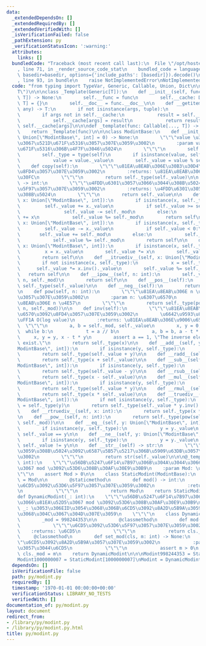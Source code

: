 ```yaml
---
data:
  _extendedDependsOn: []
  _extendedRequiredBy: []
  _extendedVerifiedWith: []
  _isVerificationFailed: false
  _pathExtension: py
  _verificationStatusIcon: ':warning:'
  attributes:
    links: []
  bundledCode: "Traceback (most recent call last):\n  File \"/opt/hostedtoolcache/Python/3.8.18/x64/lib/python3.8/site-packages/onlinejudge_verify/documentation/build.py\"\
    , line 71, in _render_source_code_stat\n    bundled_code = language.bundle(stat.path,\
    \ basedir=basedir, options={'include_paths': [basedir]}).decode()\n  File \"/opt/hostedtoolcache/Python/3.8.18/x64/lib/python3.8/site-packages/onlinejudge_verify/languages/python.py\"\
    , line 93, in bundle\n    raise NotImplementedError\nNotImplementedError\n"
  code: "from typing import TypeVar, Generic, Callable, Union, Dict\n\n\nT = TypeVar(\"\
    T\")\n\n\nclass _Template(Generic[T]):\n    def __init__(self, func: Callable[...,\
    \ T]) -> None:\n        self.__func = func\n        self.__cache: Dict[tuple,\
    \ T] = {}\n        self.__doc__ = func.__doc__\n\n    def __getitem__(self, args:\
    \ any) -> T:\n        if not isinstance(args, tuple):\n            args = args,\n\
    \        if args not in self.__cache:\n            result = self.__func(*args)\n\
    \            self.__cache[args] = result\n            return result\n        return\
    \ self.__cache[args]\n\n\ndef _template(func: Callable[..., T]) -> _Template[T]:\n\
    \    return _Template(func)\n\n\nclass ModintBase:\n    def __init__(self, value:\
    \ Union[\"ModintBase\", int] = 0) -> None:\n        \"\"\"value \u306E\u5270\u4F59\
    \u3067\u521D\u671F\u5316\u3057\u307E\u3059\u3002\n        :param value: \u521D\
    \u671F\u5316\u306B\u4F7F\u3046\u5024\n        \"\"\"\n        self._mod: int\n\
    \        self._type = type(self)\n        if isinstance(value, self._type):\n\
    \            value = value._value\n        self._value = value % self._mod\n\n\
    \    def copy(self):\n        \"\"\"\u81EA\u8EAB\u306E\u30B3\u30D4\u30FC\u3092\
    \u8FD4\u3057\u307E\u3059\u3002\n        :returns: \u81EA\u8EAB\u306E\u30B3\u30D4\
    \u30FC\n        \"\"\"\n        return self._type(self._value)\n\n    def value(self)\
    \ -> int:\n        \"\"\"\u4FDD\u6301\u3057\u3066\u3044\u308B\u5024\u3092\u53D6\
    \u5F97\u3057\u307E\u3059\u3002\n        :returns: \u4FDD\u6301\u3057\u3066\u3044\
    \u308B\u5024\n        \"\"\"\n        return self._value\n\n    def __iadd__(self,\
    \ x: Union[\"ModintBase\", int]):\n        if isinstance(x, self._type):\n   \
    \         self._value += x._value\n            if self._value >= self._mod:\n\
    \                self._value -= self._mod\n        else:\n            self._value\
    \ += x\n            self._value %= self._mod\n        return self\n\n    def __isub__(self,\
    \ x: Union[\"ModintBase\", int]):\n        if isinstance(x, self._type):\n   \
    \         self._value -= x._value\n            if self._value < 0:\n         \
    \       self._value += self._mod\n        else:\n            self._value -= x\n\
    \            self._value %= self._mod\n        return self\n\n    def __imul__(self,\
    \ x: Union[\"ModintBase\", int]):\n        if isinstance(x, self._type):\n   \
    \         x = x._value\n        self._value *= x\n        self._value %= self._mod\n\
    \        return self\n\n    def __itruediv__(self, x: Union[\"ModintBase\", int]):\n\
    \        if not isinstance(x, self._type):\n            x = self._type(x)\n  \
    \      self._value *= x.inv()._value\n        self._value %= self._mod\n     \
    \   return self\n\n    def __ipow__(self, n: int):\n        self._value = pow(self._value,\
    \ n, self._mod)\n        return self\n\n    def __pos__(self):\n        return\
    \ self._type(self._value)\n\n    def __neg__(self):\n        return self._type(-self._value)\n\
    \n    def pow(self, n: int):\n        \"\"\"\u81EA\u8EAB\u306E n \u4E57\u3092\u8FD4\
    \u3057\u307E\u3059\u3002\n        :param n: \u6307\u6570\n        :returns: \u81EA\
    \u8EAB\u306E n \u4E57\n        \"\"\"\n        return self._type(pow(self._value,\
    \ n, self._mod))\n\n    def inv(self):\n        \"\"\"\u81EA\u8EAB\u306E\u9006\
    \u6570\u3092\u8FD4\u3057\u307E\u3059\u3002\n        \u6642\u9593\u8A08\u7B97\u91CF\
    \uFF1A O(log value)\n        :returns: \u81EA\u8EAB\u306E\u9006\u6570\n      \
    \  \"\"\"\n        a, b = self._mod, self._value\n        x, y = 0, 1\n      \
    \  while b:\n            t = a // b\n            a, b = b, a - t * b\n       \
    \     x, y = y, x - t * y\n        assert a == 1, \"The inverse element does not\
    \ exist.\"\n        return self._type(x)\n\n    def __add__(self, y: Union[\"\
    ModintBase\", int]):\n        if isinstance(y, self._type):\n            y = y._value\n\
    \        return self._type(self._value + y)\n\n    def __radd__(self, x: int):\n\
    \        return self._type(x + self._value)\n\n    def __sub__(self, y: Union[\"\
    ModintBase\", int]):\n        if isinstance(y, self._type):\n            y = y._value\n\
    \        return self._type(self._value - y)\n\n    def __rsub__(self, x: int):\n\
    \        return self._type(x - self._value)\n\n    def __mul__(self, y: Union[\"\
    ModintBase\", int]):\n        if isinstance(y, self._type):\n            y = y._value\n\
    \        return self._type(self._value * y)\n\n    def __rmul__(self, x: int):\n\
    \        return self._type(x * self._value)\n\n    def __truediv__(self, y: Union[\"\
    ModintBase\", int]):\n        if not isinstance(y, self._type):\n            y\
    \ = self._type(y)\n        return self._type(self._value * y.inv()._value)\n\n\
    \    def __rtruediv__(self, x: int):\n        return self._type(x * self.inv()._value)\n\
    \n    def __pow__(self, n: int):\n        return self._type(pow(self._value, n,\
    \ self._mod))\n\n    def __eq__(self, y: Union[\"ModintBase\", int]) -> bool:\n\
    \        if isinstance(y, self._type):\n            y = y._value\n        return\
    \ self._value == y\n\n    def __ne__(self, y: Union[\"ModintBase\", int]) -> bool:\n\
    \        if isinstance(y, self._type):\n            y = y._value\n        return\
    \ self._value != y\n\n    def __str__(self) -> str:\n        \"\"\"\u4FDD\u6301\
    \u3059\u308B\u5024\u3092\u6587\u5B57\u5217\u306B\u5909\u63DB\u3057\u307E\u3059\
    \u3002\n        \"\"\"\n        return str(self._value)\n\n\n@_template\ndef StaticModint(Mod:\
    \ int):\n    \"\"\"\u56DB\u5247\u6F14\u7B97\u306B\u304A\u3044\u3066\u81EA\u52D5\
    \u3067 mod \u3092\u53D6\u308B\u30AF\u30E9\u30B9\n    :param Mod: \u6CD5\n    \"\
    \"\"\n    assert Mod > 0\n\n    class StaticModint(ModintBase):\n        _mod\
    \ = Mod\n\n        @staticmethod\n        def mod() -> int:\n            \"\"\"\
    \u6CD5\u3092\u53D6\u5F97\u3057\u307E\u3059\u3002\n            :returns: \u6CD5\
    \n            \"\"\"\n            return Mod\n    return StaticModint\n\n\n@_template\n\
    def DynamicModint(_: int):\n    \"\"\"\u56DB\u5247\u6F14\u7B97\u306B\u304A\u3044\
    \u3066\u81EA\u52D5\u3067 mod \u3092\u53D6\u308B\u30AF\u30E9\u30B9\n    :param\
    \ _: \u3053\u306EID\u3054\u3068\u306B\u6CD5\u3092\u8A2D\u5B9A\u3059\u308B\u3053\
    \u3068\u304C\u3067\u304D\u307E\u3059\n    \"\"\"\n    class DynamicModint(ModintBase):\n\
    \        _mod = 998244353\n\n        @classmethod\n        def mod(cls) -> int:\n\
    \            \"\"\"\u6CD5\u3092\u53D6\u5F97\u3057\u307E\u3059\u3002\n        \
    \    :returns: \u6CD5\n            \"\"\"\n            return cls._mod\n\n   \
    \     @classmethod\n        def set_mod(cls, m: int) -> None:\n            \"\"\
    \"\u6CD5\u3092\u8A2D\u5B9A\u3057\u307E\u3059\u3002\n            :param m: \u65B0\
    \u3057\u3044\u6CD5\n            \"\"\"\n            assert m > 0\n           \
    \ cls._mod = m\n    return DynamicModint\n\n\nModint998244353 = StaticModint[998244353]\n\
    Modint1000000007 = StaticModint[1000000007]\nModint = DynamicModint[-1]\n"
  dependsOn: []
  isVerificationFile: false
  path: py/modint.py
  requiredBy: []
  timestamp: '1970-01-01 00:00:00+00:00'
  verificationStatus: LIBRARY_NO_TESTS
  verifiedWith: []
documentation_of: py/modint.py
layout: document
redirect_from:
- /library/py/modint.py
- /library/py/modint.py.html
title: py/modint.py
---
```

